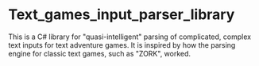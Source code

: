 # Text_games_input_parser_library
This is a C# library for "quasi-intelligent" parsing of complicated, complex text inputs for text adventure games. It is inspired by how the parsing engine for classic text games, such as "ZORK", worked. 
